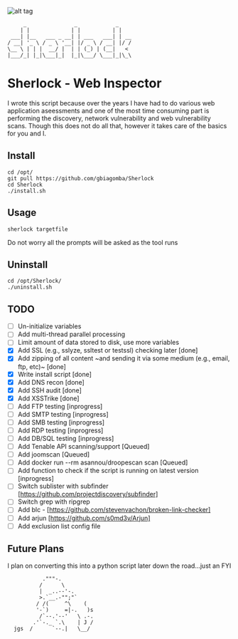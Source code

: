 ![alt tag](http://detective-tours.com/site/assets/files/1104/sherlock-banner.940x258.jpg)
```
     _               _            _    
    | |             | |          | |   
 ___| |__   ___ _ __| | ___   ___| | __
/ __| '_ \ / _ \ '__| |/ _ \ / __| |/ /
\__ \ | | |  __/ |  | | (_) | (__|   < 
|___/_| |_|\___|_|  |_|\___/ \___|_|\_\
```

# Sherlock - Web Inspector
I wrote this script because over the years I have had to do various web application aseessments and one of the most time consuming part is performing the discovery, network vulnerability and web vulnerability scans. Though this does not do all that, however it takes care of the basics for you and I. 

## Install
```
cd /opt/
git pull https://github.com/gbiagomba/Sherlock
cd Sherlock
./install.sh
```

## Usage
```
sherlock targetfile
```
Do not worry all the prompts will be asked as the tool runs

## Uninstall
```
cd /opt/Sherlock/
./uninstall.sh
```

## TODO
- [ ] Un-initialize variables
- [ ] Add multi-thread parallel processing
- [ ] Limit amount of data stored to disk, use more variables
- [x] Add SSL (e.g., sslyze, ssltest or testssl) checking later [done]
- [x] Add zipping of all content ~and sending it via some medium (e.g., email, ftp, etc)~ [done]
- [x] Write install script [done]
- [x] Add DNS recon [done]
- [x] Add SSH audit [done]
- [x] Add XSSTrike [done]
- [ ] Add FTP testing [inprogress]
- [ ] Add SMTP testing [inprogress]
- [ ] Add SMB testing [inprogress]
- [ ] Add RDP testing [inprogress]
- [ ] Add DB/SQL testing [inprogress]
- [ ] Add Tenable API scanning/support [Queued]
- [ ] Add joomscan [Queued]
- [ ] Add  docker run --rm asannou/droopescan scan [Queued]
- [ ] Add function to check if the script is running on latest version [inprogress]
- [ ] Switch sublister with subfinder [https://github.com/projectdiscovery/subfinder]
- [ ] Switch grep with ripgrep
- [ ] Add blc - [https://github.com/stevenvachon/broken-link-checker]
- [ ] Add arjun [https://github.com/s0md3v/Arjun]
- [ ] Add exclusion list config file

## Future Plans
I plan on converting this into a python script later down the road...just an FYI

```
           ."""-.
          /      \
          |  _..--'-.
          >.`__.-"";"`
         / /(     ^\    (
         '-`)     =|-.   )s
          /`--.'--'   \ .-.
        .'`-._ `.\    | J /
  jgs  /      `--.|   \__/
```
